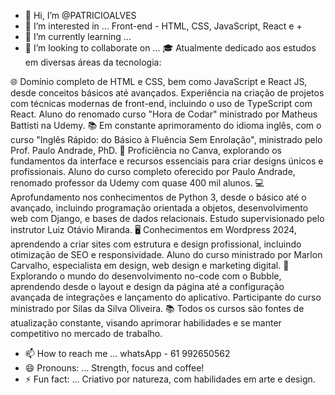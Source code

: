 - 👋 Hi, I’m @PATRICIOALVES
- 👀 I’m interested in ...  Front-end - HTML, CSS, JavaScript, React e +
- 🌱 I’m currently learning ...
- 💞️ I’m looking to collaborate on ...
🎓 Atualmente dedicado aos estudos em diversas áreas da tecnologia:

🌐 Domínio completo de HTML e CSS, bem como JavaScript e React JS, desde conceitos básicos até avançados. Experiência na criação de projetos com técnicas modernas de front-end, incluindo o uso de TypeScript com React. Aluno do renomado curso "Hora de Codar" ministrado por Matheus Battisti na Udemy.
📚 Em constante aprimoramento do idioma inglês, com o curso "Inglês Rápido: do Básico à Fluência Sem Enrolação", ministrado pelo Prof. Paulo Andrade, PhD.
🎨 Proficiência no Canva, explorando os fundamentos da interface e recursos essenciais para criar designs únicos e profissionais. Aluno do curso completo oferecido por Paulo Andrade, renomado professor da Udemy com quase 400 mil alunos.
💻 Aprofundamento nos conhecimentos de Python 3, desde o básico até o avançado, incluindo programação orientada a objetos, desenvolvimento web com Django, e bases de dados relacionais. Estudo supervisionado pelo instrutor Luiz Otávio Miranda.
🖥️ Conhecimentos em Wordpress 2024, aprendendo a criar sites com estrutura e design profissional, incluindo otimização de SEO e responsividade. Aluno do curso ministrado por Marlon Carvalho, especialista em design, web design e marketing digital.
🔮 Explorando o mundo do desenvolvimento no-code com o Bubble, aprendendo desde o layout e design da página até a configuração avançada de integrações e lançamento do aplicativo. Participante do curso ministrado por Silas da Silva Oliveira.
📚 Todos os cursos são fontes de atualização constante, visando aprimorar habilidades e se manter competitivo no mercado de trabalho.
- 📫 How to reach me ... whatsApp - 61 992650562
- 😄 Pronouns: ... Strength, focus and coffee!
- ⚡ Fun fact: ... Criativo por natureza, com habilidades em arte e design.

